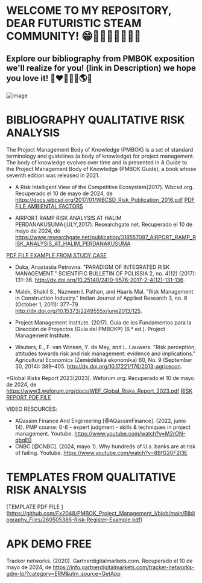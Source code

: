 # WELCOME TO MY REPOSITORY, DEAR FUTURISTIC STEAM COMMUNITY! 😁👨🏽‍🔬🧑🏽‍💻🧬
## Explore our bibliography from PMBOK exposition we'll realize for you! (link in Description) we hope you love it! 🚀❤️‍🔥💙💯🌎😉

![image](https://github.com/Fx2048/PMBOK_Project_Management_I/assets/131219987/b44423e0-3759-4f22-a523-ad5459eb23bc)

# BIBLIOGRAPHY QUALITATIVE RISK ANALYSIS

The Project Management Body of Knowledge (PMBOK) is a set of standard terminology and guidelines (a body of knowledge) for project management. The body of knowledge evolves over time and is presented in A Guide to the Project Management Body of Knowledge (PMBOK Guide), a book whose seventh edition was released in 2021. 


* A Risk Intelligent View of the 
Competitive Ecosystem(2017). Wbcsd.org. Recuperado el 10 de mayo de 2024, de https://docs.wbcsd.org/2017/01/WBCSD_Risk_Publication_2016.pdf
[PDF FILE AMBIENTAL FACTORS](https://github.com/Fx2048/PMBOK_Project_Management_I/blob/main/Bibliography_Files/WBCSD_Risk_Publication_2016.pdf)

* AIRPORT RAMP RISK ANALYSIS AT HALIM PERDANAKUSUMA(jULY,2017). Researchgate.net. Recuperado el 10 de mayo de 2024, de https://www.researchgate.net/publication/318557087_AIRPORT_RAMP_RISK_ANALYSIS_AT_HALIM_PERDANAKUSUMA

 [PDF FILE EXAMPLE FROM STUDY CASE](https://github.com/Fx2048/PMBOK_Project_Management_I/blob/main/Bibliography_Files/AIRPORT_RAMP_RISK_ANALYSIS_AT_HALIM_PERDANAKUSUMA.pdf)

* Duka, Anastasiia Petrovna. "PARADIGM OF INTEGRATED RISK MANAGEMENT." SCIENTIFIC BULLETIN OF POLISSIA 2, no. 4(12) (2017): 131–36. http://dx.doi.org/10.25140/2410-9576-2017-2-4(12)-131-136.

* Malek, Shakil S., Nazneen I. Pathan, and Haaris Mal. "Risk Management in Construction Industry." Indian Journal of Applied Research 3, no. 6 (October 1, 2011): 377–79. http://dx.doi.org/10.15373/2249555x/june2013/125.

* Project Management Institute. (2017). Guía de los Fundamentos para la Dirección de Proyectos (Guía del PMBOK®) (6.ª ed.). Project Management Institute.


* Wauters, E., F. van Winsen, Y. de Mey, and L. Lauwers. "Risk perception, attitudes towards risk and risk management: evidence and implications." Agricultural Economics (Zemědělská ekonomika) 60, No. 9 (September 30, 2014): 389–405. http://dx.doi.org/10.17221/176/2013-agricecon.

*Global Risks Report 2023(2023). Weforum.org. Recuperado el 10 de mayo de 2024, de https://www3.weforum.org/docs/WEF_Global_Risks_Report_2023.pdf
[RISK REPORT PDF FILE ](https://github.com/Fx2048/PMBOK_Project_Management_I/blob/main/Bibliography_Files/WEF_Global_Risks_Report_2023.pdf)



VIDEO RESOURCES:

* AQassim Finance And Engineering [@AQassimFinance]. (2022, junio 14). PMP course: 0-8 - expert judgment - skills & techniques in project management. Youtube. https://www.youtube.com/watch?v=M2rON-qbqE0
* CNBC [@CNBC]. (2024, mayo 1). Why hundreds of U.s. banks are at risk of failing. Youtube. https://www.youtube.com/watch?v=8BfG20F2I3E

# TEMPLATES FROM QUALITATIVE RISK ANALYSIS
[TEMPLATE PDF FILE ]
(https://github.com/Fx2048/PMBOK_Project_Management_I/blob/main/Bibliography_Files/260505386-Risk-Register-Example.pdf)

# APK DEMO FREE

Tracker networks. (2020). Gartnerdigitalmarkets.com. Recuperado el 10 de mayo de 2024, de https://info.gartnerdigitalmarkets.com/tracker-networks-gdm-lp/?category=ERM&utm_source=GetApp






